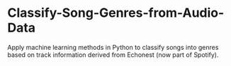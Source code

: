 # Classify-Song-Genres-from-Audio-Data
Apply machine learning methods in Python to classify songs into genres based on track information derived from Echonest (now part of Spotify).
